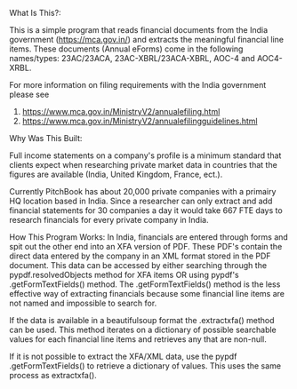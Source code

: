 What Is This?:

This is a simple program that reads financial documents from the India government (https://mca.gov.in/) and extracts the meaningful financial line items. These documents (Annual eForms) come in the following names/types: 23AC/23ACA, 23AC-XBRL/23ACA-XBRL, AOC-4 and AOC4-XRBL.   

For more information on filing requirements with the India government please see
1. https://www.mca.gov.in/MinistryV2/annualefiling.html 
2. https://www.mca.gov.in/MinistryV2/annualefilingguidelines.html

Why Was This Built: 

Full income statements on a company's profile is a minimum standard that clients expect when researching private market data in countries that the figures are available (India, United Kingdom, France, ect.).

Currently PitchBook has about 20,000 private companies with a primairy HQ location based in India. Since a researcher can only extract and add financial statements for 30 companies a day it would take 667 FTE days to research financials for every private company in India.  

How This Program Works:
In India, financials are entered through forms and spit out the other end into an XFA version of PDF. These PDF's contain the direct data entered by the company in an XML format stored in the PDF document. This data can be accessed by either searching through the pypdf.resolvedObjects method for XFA items OR using pypdf's .getFormTextFields() method. The .getFormTextFields() method is the less effective way of extracting financials because some financial line items are not named and impossible to search for. 

If the data is available in a beautifulsoup format the .extractxfa() method can be used. This method iterates on a dictionary of possible searchable values for each financial line items and retrieves any that are non-null. 

If it is not possible to extract the XFA/XML data, use the pypdf .getFormTextFields() to retrieve a dictionary of values. This uses the same process as extractxfa().  

